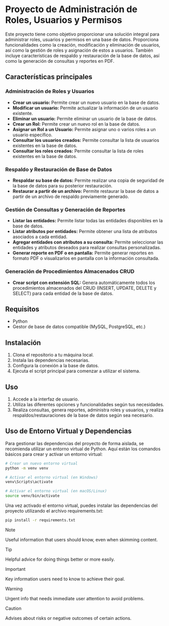 # Proyecto de Administración de Roles, Usuarios y Permisos

Este proyecto tiene como objetivo proporcionar una solución integral para administrar roles, usuarios y permisos en una base de datos. Proporciona funcionalidades como la creación, modificación y eliminación de usuarios, así como la gestión de roles y asignación de estos a usuarios. También incluye características de respaldo y restauración de la base de datos, así como la generación de consultas y reportes en PDF.

## Características principales

### Administración de Roles y Usuarios

- **Crear un usuario:** Permite crear un nuevo usuario en la base de datos.
- **Modificar un usuario:** Permite actualizar la información de un usuario existente.
- **Eliminar un usuario:** Permite eliminar un usuario de la base de datos.
- **Crear un Rol:** Permite crear un nuevo rol en la base de datos.
- **Asignar un Rol a un Usuario:** Permite asignar uno o varios roles a un usuario específico.
- **Consultar los usuarios creados:** Permite consultar la lista de usuarios existentes en la base de datos.
- **Consultar los roles creados:** Permite consultar la lista de roles existentes en la base de datos.

### Respaldo y Restauración de Base de Datos

- **Respaldar su base de datos:** Permite realizar una copia de seguridad de la base de datos para su posterior restauración.
- **Restaurar a partir de un archivo:** Permite restaurar la base de datos a partir de un archivo de respaldo previamente generado.

### Gestión de Consultas y Generación de Reportes

- **Listar las entidades:** Permite listar todas las entidades disponibles en la base de datos.
- **Listar atributos por entidades:** Permite obtener una lista de atributos asociados a cada entidad.
- **Agregar entidades con atributos a su consulta:** Permite seleccionar las entidades y atributos deseados para realizar consultas personalizadas.
- **Generar reporte en PDF o en pantalla:** Permite generar reportes en formato PDF o visualizarlos en pantalla con la información consultada.

### Generación de Procedimientos Almacenados CRUD

- **Crear script con extensión SQL:** Genera automáticamente todos los procedimientos almacenados del CRUD (INSERT, UPDATE, DELETE y SELECT) para cada entidad de la base de datos.

## Requisitos

- Python
- Gestor de base de datos compatible (MySQL, PostgreSQL, etc.)

## Instalación

1. Clona el repositorio a tu máquina local.
2. Instala las dependencias necesarias.
3. Configura la conexión a la base de datos.
4. Ejecuta el script principal para comenzar a utilizar el sistema.


## Uso

1. Accede a la interfaz de usuario.
2. Utiliza las diferentes opciones y funcionalidades según tus necesidades.
3. Realiza consultas, genera reportes, administra roles y usuarios, y realiza respaldos/restauraciones de la base de datos según sea necesario.

> 
## Uso de Entorno Virtual y Dependencias

Para gestionar las dependencias del proyecto de forma aislada, se recomienda utilizar un entorno virtual de Python. Aquí están los comandos básicos para crear y activar un entorno virtual:

```bash
# Crear un nuevo entorno virtual
python -m venv venv

# Activar el entorno virtual (en Windows)
venv\Scripts\activate

# Activar el entorno virtual (en macOS/Linux)
source venv/bin/activate
```

Una vez activado el entorno virtual, puedes instalar las dependencias del proyecto utilizando el archivo requirements.txt:

```bash
pip install -r requirements.txt
```

> [!NOTE]
> Useful information that users should know, even when skimming content.

> [!TIP]
> Helpful advice for doing things better or more easily.

> [!IMPORTANT]
> Key information users need to know to achieve their goal.

> [!WARNING]
> Urgent info that needs immediate user attention to avoid problems.

> [!CAUTION]
> Advises about risks or negative outcomes of certain actions.